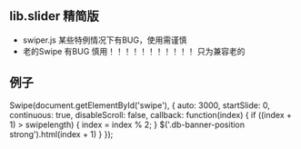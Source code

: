 
## lib.slider  精简版

* swiper.js  某些特例情况下有BUG，使用需谨慎 
* 老的Swipe 有BUG 慎用！！！！！！！！！！！ 只为兼容老的

## 例子

Swipe(document.getElementById('swipe'), {
    auto: 3000,
    startSlide: 0,
    continuous: true,
    disableScroll: false,
    callback: function(index) {
        if ((index + 1) > swipelength) {
            index = index % 2;
        }
        $('.db-banner-position strong').html(index + 1)
    }
});

